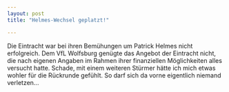 ```yaml
---
layout: post
title: "Helmes-Wechsel geplatzt!"

---
```


Die Eintracht war bei ihren Bemühungen um Patrick Helmes nicht erfolgreich. Dem VfL Wolfsburg genügte das Angebot der Eintracht nicht, die nach eigenen Angaben im Rahmen ihrer finanziellen Möglichkeiten alles versucht hatte. Schade, mit einem weiteren Stürmer hätte ich mich etwas wohler für die Rückrunde gefühlt. So darf sich da vorne eigentlich niemand verletzen...


